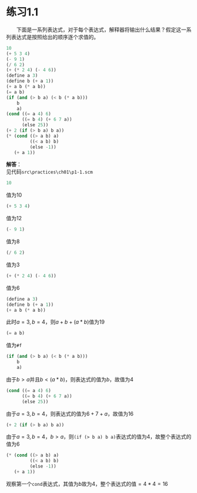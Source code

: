 # 练习1.1 
&emsp;&emsp;下面是一系列表达式，对于每个表达式，解释器将输出什么结果？假定这一系列表达式是按照给出的顺序逐个求值的。
```lisp
10
(+ 5 3 4)
(- 9 1)
(/ 6 2)
(+ (* 2 4) (- 4 6))
(define a 3)
(define b (+ a 1))
(+ a b (* a b))
(= a b)
(if (and (> b a) (< b (* a b)))
    b
    a)
(cond ((= a 4) 6)
      ((= b 4) (+ 6 7 a))
      (else 25))
(+ 2 (if (> b a) b a))
(* (cond ((> a b) a)
         ((< a b) b)
         (else -1))
   (+ a 1))
```
**解答**：  
见代码`src\practices\ch01\p1-1.scm`
```lisp
10
```
值为10  
```lisp
(+ 5 3 4)
```
值为12
```lisp
(- 9 1)
```
值为8
```lisp
(/ 6 2)
```
值为3
```lisp
(+ (* 2 4) (- 4 6))
```
值为6
```lisp
(define a 3)
(define b (+ a 1))
(+ a b (* a b))
```
此时$a=3, b=4$，则$a+b+(a*b)$值为19
```lisp
(= a b)
```
值为`#f`
```lisp
(if (and (> b a) (< b (* a b)))
    b
    a)
```
由于$b > a$并且$b < (a * b)$，则表达式的值为$b$，故值为4
```lisp
(cond ((= a 4) 6)
      ((= b 4) (+ 6 7 a))
      (else 25))
```
由于$a=3,b=4$，则表达式的值为$6+7+a$，故值为16
```lisp
(+ 2 (if (> b a) b a))
```
由于$a=3,b=4$，$b>a$，则`(if (> b a) b a)`表达式的值为4，故整个表达式的值为6
```lisp
(* (cond ((> a b) a)
         ((< a b) b)
         (else -1))
   (+ a 1))
```
观察第一个`cond`表达式，其值为$b$故为4，整个表达式的值$=4*4=16$